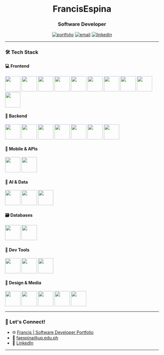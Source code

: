 <h1 align="center">FrancisEspina</h1>
<h3 align="center">Software Developer</h3>

<p align="center">
  <a href="https://portfolio-francis-tan.vercel.app/" target="_blank"><img src="https://img.shields.io/badge/Portfolio-222222?style=for-the-badge&logo=vercel&logoColor=white" alt="portfolio" /></a>
  <a href="mailto:faespina@up.edu.ph"><img src="https://img.shields.io/badge/Email-222222?style=for-the-badge&logo=gmail&logoColor=white" alt="email" /></a>
  <a href="https://www.linkedin.com/in/francis-lorenzo-espi%C3%B1a-543750245/details/experience/" target="_blank"><img src="https://img.shields.io/badge/LinkedIn-222222?style=for-the-badge&logo=linkedin&logoColor=white" alt="linkedin" /></a>
</p>

---

### 🛠️ Tech Stack

#### 💻 Frontend
<p align="left">
  <img src="https://cdn.jsdelivr.net/gh/devicons/devicon/icons/html5/html5-original.svg" width="50" />
  <img src="https://cdn.jsdelivr.net/gh/devicons/devicon/icons/css3/css3-original.svg" width="50" />
  <img src="https://cdn.jsdelivr.net/gh/devicons/devicon/icons/javascript/javascript-original.svg" width="50" />
  <img src="https://cdn.jsdelivr.net/gh/devicons/devicon/icons/vuejs/vuejs-original.svg" width="50" />
  <img src="https://cdn.jsdelivr.net/gh/devicons/devicon@latest/icons/nuxtjs/nuxtjs-original.svg" width="50" />
  <img src="https://cdn.jsdelivr.net/gh/devicons/devicon/icons/react/react-original.svg" width="50" />
  <img src="https://cdn.jsdelivr.net/gh/devicons/devicon@latest/icons/vitejs/vitejs-original.svg" width="50" />
  <img src="https://cdn.jsdelivr.net/gh/devicons/devicon@latest/icons/tailwindcss/tailwindcss-original-wordmark.svg" width="50" />
  <img src="https://cdn.jsdelivr.net/gh/devicons/devicon/icons/bootstrap/bootstrap-original.svg" width="50" />
  <img src="https://cdn.jsdelivr.net/gh/devicons/devicon/icons/vuetify/vuetify-original.svg" width="50" />
</p>

#### 🧠 Backend
<p align="left">
  <img src="https://cdn.jsdelivr.net/gh/devicons/devicon/icons/php/php-original.svg" width="50" />
  <img src="https://cdn.jsdelivr.net/gh/devicons/devicon@latest/icons/laravel/laravel-original.svg" width="50" />
  <img src="https://cdn.jsdelivr.net/gh/devicons/devicon/icons/python/python-original.svg" width="50" />
  <img src="https://cdn.jsdelivr.net/gh/devicons/devicon/icons/flask/flask-original.svg" width="50" />
  <img src="https://cdn.jsdelivr.net/gh/devicons/devicon/icons/ruby/ruby-original.svg" width="50" />
  <img src="https://cdn.jsdelivr.net/gh/devicons/devicon/icons/rails/rails-plain.svg" width="50" />
  <img src="https://cdn.jsdelivr.net/gh/devicons/devicon/icons/java/java-original.svg" width="50" />
</p>

#### 📱 Mobile & APIs
<p align="left">
  <img src="https://cdn.jsdelivr.net/gh/devicons/devicon/icons/flutter/flutter-original.svg" width="50" />
  <img src="https://cdn.jsdelivr.net/gh/devicons/devicon/icons/postman/postman-original.svg" width="50" />
</p>

#### 🧠 AI & Data
<p align="left">
  <img src="https://cdn.jsdelivr.net/gh/devicons/devicon/icons/tensorflow/tensorflow-original.svg" width="50" />
  <img src="https://cdn.jsdelivr.net/gh/devicons/devicon@latest/icons/keras/keras-original.svg" width="50" />
  <img src="https://upload.wikimedia.org/wikipedia/commons/0/05/Scikit_learn_logo_small.svg" width="50" />
</p>

#### 🗃️ Databases
<p align="left">
  <img src="https://cdn.jsdelivr.net/gh/devicons/devicon/icons/mysql/mysql-original.svg" width="50" />
  <img src="https://cdn.jsdelivr.net/gh/devicons/devicon/icons/postgresql/postgresql-original.svg" width="50" />
</p>

#### 🔧 Dev Tools
<p align="left">
  <img src="https://cdn.jsdelivr.net/gh/devicons/devicon/icons/git/git-original.svg" width="50" />
  <img src="https://cdn.jsdelivr.net/gh/devicons/devicon/icons/apache/apache-original.svg" width="50" />
  <img src="https://cdn.jsdelivr.net/gh/devicons/devicon/icons/vercel/vercel-original.svg" width="50" />
</p>

#### 🎨 Design & Media
<p align="left">
  <img src="https://cdn.jsdelivr.net/gh/devicons/devicon/icons/figma/figma-original.svg" width="50" />
  <img src="https://cdn.jsdelivr.net/gh/devicons/devicon/icons/photoshop/photoshop-line.svg" width="50" />
  <img src="https://cdn.jsdelivr.net/gh/devicons/devicon/icons/illustrator/illustrator-line.svg" width="50" />
  <img src="https://cdn.jsdelivr.net/gh/devicons/devicon@latest/icons/premierepro/premierepro-plain.svg" width="50" />
  <img src="https://upload.wikimedia.org/wikipedia/commons/c/cb/Adobe_After_Effects_CC_icon.svg" width="50" />
</p>

---

### 🚀 Let's Connect!

- 🌐 [Francis | Software Developer Portfolio](https://portfolio-francis-tan.vercel.app/)
- 💌 faespina@up.edu.ph
- 💼 [LinkedIn](https://www.linkedin.com/in/francis-lorenzo-espi%C3%B1a-543750245/details/experience/)

---
